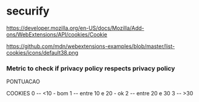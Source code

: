 # securify

https://developer.mozilla.org/en-US/docs/Mozilla/Add-ons/WebExtensions/API/cookies/Cookie

https://github.com/mdn/webextensions-examples/blob/master/list-cookies/icons/default38.png


### Metric to check if privacy policy respects privacy policy
PONTUACAO

COOKIES
0 -- <10 - bom
1 -- entre 10 e 20 - ok
2 -- entre 20 e 30
3 -- >30



